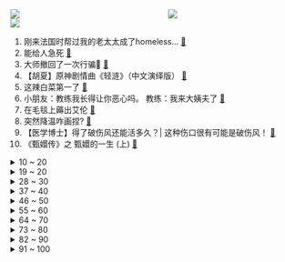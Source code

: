 <div >
	<a style="float:left;width:55%;" href = "https://github.com/anuraghazra/github-readme-stats">
	 <img src = "https://github-readme-stats.vercel.app/api?username=iuuuuuaena&theme=buefy&show_icons=true"/>
	</a>
	<a  style="float:right;width:45%" href = "https://github.com/anuraghazra/github-readme-stats">
	 <img  src="https://github-readme-stats.vercel.app/api/top-langs/?username=anuraghazra&layout=compact"/>
	</a>
	</div>

[![](https://img.shields.io/badge/jxd-@jxdgogogo.xyz-yellowgreen.svg)](https://www.jxdgogogo.xyz)<br>
1. 刚来法国时帮过我的老太太成了homeless… [:link:](//www.bilibili.com/video/BV1ju4y1N7od) <br>
2. 能给人急死 [:link:](//www.bilibili.com/video/BV1nj411a7Cz) <br>
3. 大师撤回了一次行骗🙏 [:link:](//www.bilibili.com/video/BV1vc411X7Lc) <br>
4. 【胡夏】原神剧情曲《轻涟》（中文演绎版） [:link:](//www.bilibili.com/video/BV1eG41197wb) <br>
5. 这辣白菜第一了 [:link:](//www.bilibili.com/video/BV1ZG411Q7er) <br>
6. 小朋友：教练我长得让你恶心吗。             教练：我来大姨夫了 [:link:](//www.bilibili.com/video/BV1oC4y17786) <br>
7. 在毛毯上薅出艾伦 [:link:](//www.bilibili.com/video/BV1X94y137YV) <br>
8. 突然降温咋画捏? [:link:](//www.bilibili.com/video/BV1EN4y1D7ef) <br>
9. 【医学博士】得了破伤风还能活多久？| 这种伤口很有可能是破伤风！ [:link:](//www.bilibili.com/video/BV1Fu4y1b7Ls) <br>
10. 《甄嬛传》之 甄嬛的一生 (上) [:link:](//www.bilibili.com/video/BV16j411h7bN) <br>
<details>
<summary>10 ~ 20</summary>

11. 【王德峰】通常人理解的“经济基础决定上层建筑”可能是错的 [:link:](//www.bilibili.com/video/BV1Xe411D7xo) <br>
12. 大连一座让人生活惬意的城市，每个人在这都值得无忧无虑。 [:link:](//www.bilibili.com/video/BV1uj411a7xW) <br>
13. 复刻全球最受欢迎炸鸡，每年卖出上亿份，到底有多好吃？ [:link:](//www.bilibili.com/video/BV1aM411D7g5) <br>
14. 无特效！挑战全网最还原的琳妮特变咖啡杯魔术！ [:link:](//www.bilibili.com/video/BV1vN4y1U7ez) <br>
15. 【手残联萌】9周年特别节目 [:link:](//www.bilibili.com/video/BV1aM411S7xX) <br>
16. 这一刻水神无愧于正义之名，芙宁娜比肩神明！【原神 / 𝗖𝗮𝗹𝗹 𝗼𝗳 𝗦𝗶𝗹𝗲𝗻𝗰𝗲】 [:link:](//www.bilibili.com/video/BV14u4y187Rg) <br>
17. 我们把各国军人拉到一起开了个会，指了条未曾设想的道路 [:link:](//www.bilibili.com/video/BV1KH4y1z7c8) <br>
18. 当电诈分子遇到开挂保安 [:link:](//www.bilibili.com/video/BV1xj411h72w) <br>
19. 三国灭爸为什么活不长？【小约翰】 [:link:](//www.bilibili.com/video/BV16a4y1Q7by) <br>
</details>
<details>
<summary>19 ~ 20</summary>

20. 【动捕演员过家家】超级间谍的千面伪装 [:link:](//www.bilibili.com/video/BV1ZQ4y18715) <br>
21. 不想起床？00后女兵喊你迎接美好的一天❤️ [:link:](//www.bilibili.com/video/BV1KH4y1z7KP) <br>
22. 幼儿园小女孩800米跑出3分11秒！ [:link:](//www.bilibili.com/video/BV1xg4y197Bp) <br>
23. 孩子：扣1把我复活 [:link:](//www.bilibili.com/video/BV1qz4y1P7DG) <br>
24. 一直赢我？卸磨杀驴搞我爱美丽就是你的不对了！ [:link:](//www.bilibili.com/video/BV19a4y1S77F) <br>
25. 《抽 象 主 播》 [:link:](//www.bilibili.com/video/BV1nu4y1N7kT) <br>
26. 各地人信念崩塌的瞬间！ [:link:](//www.bilibili.com/video/BV1ba4y1Q7pV) <br>
27. 9.7分封神！漫威15年最强剧诞生！洛基“故事之神”最强形态！这一集我实名吹爆 [:link:](//www.bilibili.com/video/BV1mz4y1P7xY) <br>
28. 给你们点寄人篱下的压迫感 [:link:](//www.bilibili.com/video/BV1UG411Q7CF) <br>
</details>
<details>
<summary>28 ~ 30</summary>

29. 见证历史！全网首位元素伤害达到上限！神座芙卡洛斯归位！ [:link:](//www.bilibili.com/video/BV1Qg4y1X7o6) <br>
30. 这是个音乐游戏！！2023版 [:link:](//www.bilibili.com/video/BV1ze411X7MN) <br>
31. 东北不能失去酸菜之三周探索版！ [:link:](//www.bilibili.com/video/BV1aQ4y187Wq) <br>
32. 乐观奋斗的青春万岁！冬泳健身可能有危险，请勿模仿 [:link:](//www.bilibili.com/video/BV1dM411f7wq) <br>
33. 当我2023年再次听到这些歌。 [:link:](//www.bilibili.com/video/BV1gg4y1Q7kS) <br>
34. 降温了，是时候重温一遍了 [:link:](//www.bilibili.com/video/BV18w411T7JV) <br>
35. 当我知道妈妈是17W粉丝的网红后，被她粉丝骂了？ [:link:](//www.bilibili.com/video/BV1MC4y1E7Qv) <br>
36. 绳子都脱了只能硬着头皮上了 [:link:](//www.bilibili.com/video/BV1LM411D7zL) <br>
37. 还有哪个舍友不听话 [:link:](//www.bilibili.com/video/BV1kg4y197pN) <br>
</details>
<details>
<summary>37 ~ 40</summary>

38. 当个高执行力的女生有多爽！我的P人变J秘诀！ [:link:](//www.bilibili.com/video/BV1RC4y1U7UZ) <br>
39. 总决赛 我来咯【Shy场时刻08】 [:link:](//www.bilibili.com/video/BV1HN4y1U78c) <br>
40. 背带宇宙之蒙面鸡人！！！ [:link:](//www.bilibili.com/video/BV1Qu4y1N7xb) <br>
41. 去漫展就是为了这一刻… [:link:](//www.bilibili.com/video/BV1kg4y1X7kH) <br>
42. 当名台词有了回应2 [:link:](//www.bilibili.com/video/BV1yC4y1U7HM) <br>
43. 如果不是我的推荐，你可能永远不会知道这部电影，有些人活着真难 [:link:](//www.bilibili.com/video/BV1q94y137bk) <br>
44. 我在坐月子所以断更了，后续会陆续更新哦 [:link:](//www.bilibili.com/video/BV1rg4y197XQ) <br>
45. 【轰】这个世界总要允许普通人存在吧？（上膛） [:link:](//www.bilibili.com/video/BV12C4y177df) <br>
46. 再不逃出去答辩就兜裤裆里了！ [:link:](//www.bilibili.com/video/BV1HQ4y1872Y) <br>
</details>
<details>
<summary>46 ~ 50</summary>

47. 开车跑了5天，还没跑出呼伦贝尔！ [:link:](//www.bilibili.com/video/BV15c411R7Na) <br>
48. 就算要被吃掉，也要保持微笑！ [:link:](//www.bilibili.com/video/BV1bw411T7VY) <br>
49. 【原神】所有角色换成芙宁娜大招，贴贴你，太可爱了！ [:link:](//www.bilibili.com/video/BV1w94y1G7mV) <br>
50. 【2023全球总决赛】11月11日 半决赛 WBG vs BLG [:link:](//www.bilibili.com/video/BV1jg4y1Q7Pg) <br>
51. 逆  天  中  配4 [:link:](//www.bilibili.com/video/BV16Q4y187qK) <br>
52. 爱你老妈，明天见 [:link:](//www.bilibili.com/video/BV1Jc411X7fN) <br>
53. 这让人怎么下嘴啊？ [:link:](//www.bilibili.com/video/BV1Hj411h7St) <br>
54. 在无尽的沙漠当中没有树木！该如何生存下去【我的世界】 P15 [:link:](//www.bilibili.com/video/BV1UQ4y187WF) <br>
55. 【MrBeast公益】当我们为孩子们捐100口井时。。。 [:link:](//www.bilibili.com/video/BV1Y84y1Q7xx) <br>
</details>
<details>
<summary>55 ~ 60</summary>

56. 一周的第一天，怎么能少得了看一集脱缰凯呢 [:link:](//www.bilibili.com/video/BV1qQ4y187Fj) <br>
57. 养了500只蚊子，陪我玩沉浸式射击游戏 [:link:](//www.bilibili.com/video/BV1Ka4y1S7iB) <br>
58. 芙宁娜：谁教你这样卖东西的？ [:link:](//www.bilibili.com/video/BV1E94y137u7) <br>
59. “至此，艺术大成” [:link:](//www.bilibili.com/video/BV1dg4y1X7Mz) <br>
60. 宠粉的路还在继续，接下来的路放在心里 [:link:](//www.bilibili.com/video/BV13N41137p3) <br>
61. 老一辈艺术家的从容与淡定～让你们看看正规军的青海摇！张诗尧青海摇原版 [:link:](//www.bilibili.com/video/BV19w411K7yQ) <br>
62. “只有你，还陪着我了…” [:link:](//www.bilibili.com/video/BV1yu4y1N7U7) <br>
63. 醉里挑灯看剑，梦回吹角连营#辛弃疾 [:link:](//www.bilibili.com/video/BV1pc411R7Yt) <br>
64. 敌人是重生者，但我运气实在是太好了 [:link:](//www.bilibili.com/video/BV1b94y1V7TR) <br>
</details>
<details>
<summary>64 ~ 70</summary>

65. 在吗？读个评论？ [:link:](//www.bilibili.com/video/BV19g4y1X7h4) <br>
66. 如何拥有“圣人”般，恐怖的行动力，如利剑般执行！ [:link:](//www.bilibili.com/video/BV1bQ4y187wo) <br>
67. 幽默的高材生-付航脱口秀 [:link:](//www.bilibili.com/video/BV19a4y1S7iM) <br>
68. 《科目三》室外分解教学，5分钟速成大摇子！ [:link:](//www.bilibili.com/video/BV1F94y1G781) <br>
69. “ 我不是猎人 也不是猎物 ” [:link:](//www.bilibili.com/video/BV1R94y137TL) <br>
70. 偷偷打扮成假发模特吓男朋友！结果居然…【升级版连环整蛊】 [:link:](//www.bilibili.com/video/BV1jC4y1E7aG) <br>
71. 蛀虫…已经…无所谓了… [:link:](//www.bilibili.com/video/BV1pz4y1w7q8) <br>
72. 一不小心九段了 [:link:](//www.bilibili.com/video/BV1zg4y197jo) <br>
73. 人民的生存即为正义！原神史上最棒的角色塑造诞生？【水神芙宁娜考据鉴赏】 [:link:](//www.bilibili.com/video/BV1jC4y1E7zE) <br>
</details>
<details>
<summary>73 ~ 80</summary>

74. 一车人围着看孩子玩纸牌 [:link:](//www.bilibili.com/video/BV1qM411f7YA) <br>
75. 一分钟打515个字，键盘侠跟她对线能赢吗？ [:link:](//www.bilibili.com/video/BV1jb4y1g7s7) <br>
76. 自从有了它，大街上也敢吸毒？真实案例告诉你，毒品电子烟的危害。（上） [:link:](//www.bilibili.com/video/BV18w411T7Zc) <br>
77. 炸裂！欢乐马戏团背后却隐藏无数巨型怪物？！《神奇数字马戏团》剧情讲解 [:link:](//www.bilibili.com/video/BV1Gw411W7Fy) <br>
78. 【心理科普】只有经历了高质量的“内摄”，才能懂得爱情。 [:link:](//www.bilibili.com/video/BV1Cw411p7x1) <br>
79. 苏联城市住宅，“硬核浪漫”的真实写照！ [:link:](//www.bilibili.com/video/BV12C4y1U7Nx) <br>
80. 排骨的神仙吃法，每一口都是妈妈的味道~ [:link:](//www.bilibili.com/video/BV1wC4y1n74T) <br>
81. Mini可颂不Mini，需要你细品 [:link:](//www.bilibili.com/video/BV1iu4y1N7zo) <br>
82. 阿尔图罗：临光在找你 [:link:](//www.bilibili.com/video/BV1CM411f76B) <br>
</details>
<details>
<summary>82 ~ 90</summary>

83. 《爱在西元前》，「爱」在心里面。 [:link:](//www.bilibili.com/video/BV1qN411g71m) <br>
84. 英雄的迟暮《金刚狼3》，狼叔的最后一战，奉献给了小金刚狼！ [:link:](//www.bilibili.com/video/BV1CN4y1D7gY) <br>
85. 全校唯一作业交齐的班级 [:link:](//www.bilibili.com/video/BV1iC4y177EZ) <br>
86. #跳高 记录？ 干就完了 #校运会 [:link:](//www.bilibili.com/video/BV1Vz4y1P7Yg) <br>
87. 顶级timing [:link:](//www.bilibili.com/video/BV1na4y1S71d) <br>
88. 2023全球总决赛半决赛第一日宣传片 [:link:](//www.bilibili.com/video/BV15a4y1S7Z9) <br>
89. 价格曝光！只有个位数的预制菜！外卖商家的秘密竟然被我无意发现了... [:link:](//www.bilibili.com/video/BV1qM411f7tr) <br>
90. 轻舟已过 万重山 [:link:](//www.bilibili.com/video/BV1xH4y1B7YX) <br>
91. 【洛基2】大结局，洛基封神，起步九届之巅，终落时间王座！ [:link:](//www.bilibili.com/video/BV1oe411D72P) <br>
</details>
<details>
<summary>91 ~ 100</summary>

92. 网友：是谁教消防这么拍宣传片的？ [:link:](//www.bilibili.com/video/BV1yc411R7EF) <br>
93. 中国文化，遥遥领先 [:link:](//www.bilibili.com/video/BV1F94y1G7Tw) <br>
94. 生而为入殓师 我很抱歉 [:link:](//www.bilibili.com/video/BV1yM411f733) <br>
95. 四个罪犯把越狱当做牢房团建，差点逼疯监狱狱警【黑白看守所】 [:link:](//www.bilibili.com/video/BV1Pg4y197ko) <br>
96. “凡人之躯又如何？在王座上独守500年，无愧于水神之名！” [:link:](//www.bilibili.com/video/BV1v94y1V7r1) <br>
97. 紫薯布丁烧｜宁艺卓231110 音乐银行aespa《Drama》舞台横版直拍 [:link:](//www.bilibili.com/video/BV1Ub4y1u7FD) <br>
98. 《低俗小说2》 [:link:](//www.bilibili.com/video/BV1AH4y1B7eo) <br>
99. 千万粉丝吃鸡一姐开什么车？沫子爱车曝光！ [:link:](//www.bilibili.com/video/BV11g4y1X7Du) <br>
100. 芙宁娜的审判之旅 [:link:](//www.bilibili.com/video/BV11z4y1P7xj) <br>
</details>
